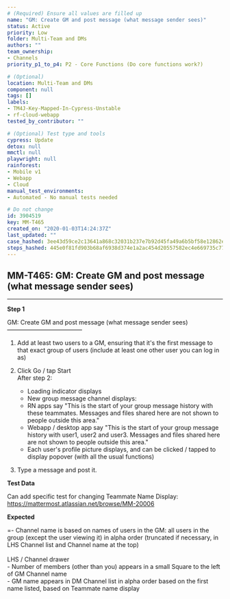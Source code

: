 ```yaml
---
# (Required) Ensure all values are filled up
name: "GM: Create GM and post message (what message sender sees)"
status: Active
priority: Low
folder: Multi-Team and DMs
authors: ""
team_ownership: 
- Channels
priority_p1_to_p4: P2 - Core Functions (Do core functions work?)

# (Optional)
location: Multi-Team and DMs
component: null
tags: []
labels: 
- TM4J-Key-Mapped-In-Cypress-Unstable
- rf-cloud-webapp
tested_by_contributor: ""

# (Optional) Test type and tools
cypress: Update
detox: null
mmctl: null
playwright: null
rainforest: 
- Mobile v1
- Webapp
- Cloud
manual_test_environments:
- Automated - No manual tests needed

# Do not change
id: 3904519
key: MM-T465
created_on: "2020-01-03T14:24:37Z"
last_updated: ""
case_hashed: 3ee43d59ce2c13641a868c32031b237e7b92d45fa49a6b5bf58e12862ea8bd281b492de50acc3f97374ecb4ce186bc31
steps_hashed: 445e0f81fd903b68af6938d374e1a2ac454d20557582ec4e669735c7751626cc6bc3125a733569ba182ebbc8c6b53dab
---
```


<!-- (Auto-generated) Based on frontmatter's "key" and "name" -->

## MM-T465: GM: Create GM and post message (what message sender sees)

---

**Step 1**

GM: Create GM and post message (what message sender sees)\
–––––––––––––––––––––––––

1. Add at least two users to a GM, ensuring that it's the first message to that exact group of users (include at least one other user you can log in as)

2. Click Go / tap Start\
   After step 2:

   - Loading indicator displays
   - New group message channel displays:
   - RN apps say "This is the start of your group message history with these teammates. Messages and files shared here are not shown to people outside this area."
   - Webapp / desktop app say "This is the start of your group message history with user1, user2 and user3. Messages and files shared here are not shown to people outside this area."
   - Each user's profile picture displays, and can be clicked / tapped to display popover (with all the usual functions)

3. Type a message and post it.

**Test Data**

Can add specific test for changing Teammate Name Display:\
<https://mattermost.atlassian.net/browse/MM-20006>

**Expected**

\=- Channel name is based on names of users in the GM: all users in the group (except the user viewing it) in alpha order (truncated if necessary, in LHS Channel list and Channel name at the top)\
\
LHS / Channel drawer\
\- Number of members (other than you) appears in a small Square to the left of GM Channel name\
\- GM name appears in DM Channel list in alpha order based on the first name listed, based on Teammate name display
